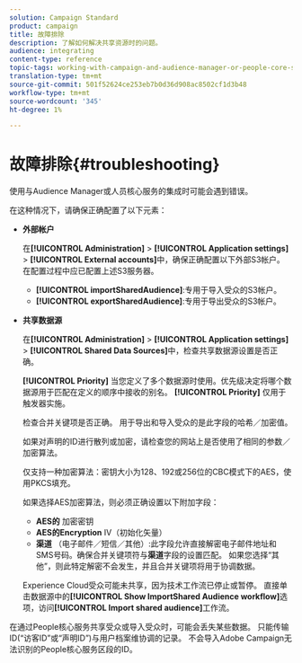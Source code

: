 ```yaml
---
solution: Campaign Standard
product: campaign
title: 故障排除
description: 了解如何解决共享资源时的问题。
audience: integrating
content-type: reference
topic-tags: working-with-campaign-and-audience-manager-or-people-core-service
translation-type: tm+mt
source-git-commit: 501f52624ce253eb7b0d36d908ac8502cf1d3b48
workflow-type: tm+mt
source-wordcount: '345'
ht-degree: 1%

---
```



# 故障排除{#troubleshooting}

使用与Audience Manager或人员核心服务的集成时可能会遇到错误。

在这种情况下，请确保正确配置了以下元素：

* **外部帐户**

   在&#x200B;**[!UICONTROL Administration]** > **[!UICONTROL Application settings]** > **[!UICONTROL External accounts]**&#x200B;中，确保正确配置以下外部S3帐户。 在配置过程中应已配置上述S3服务器。

   * **[!UICONTROL importSharedAudience]**:专用于导入受众的S3帐户。
   * **[!UICONTROL exportSharedAudience]**:专用于导出受众的S3帐户。

* **共享数据源**

   在&#x200B;**[!UICONTROL Administration]** > **[!UICONTROL Application settings]** > **[!UICONTROL Shared Data Sources]**&#x200B;中，检查共享数据源设置是否正确。

   **[!UICONTROL Priority]** 当您定义了多个数据源时使用。优先级决定将哪个数据源用于匹配在定义的顺序中接收的别名。 **[!UICONTROL Priority]** 仅用于触发器实施。

   检查合并关键项是否正确。 用于导出和导入受众的是此字段的哈希／加密值。

   如果对声明的ID进行散列或加密，请检查您的网站上是否使用了相同的参数／加密算法。

   仅支持一种加密算法：密钥大小为128、192或256位的CBC模式下的AES，使用PKCS填充。

   如果选择AES加密算法，则必须正确设置以下附加字段：

   * **AES的** 加密密钥
   * **AES的Encryption**  IV（初始化矢量）
   * **渠道** （电子邮件／短信／其他）:此字段允许直接解密电子邮件地址和SMS号码。确保合并关键项符与&#x200B;**渠道**&#x200B;字段的设置匹配。 如果您选择“其他”，则此特定解密不会发生，并且合并关键项将用于协调数据。

   Experience Cloud受众可能未共享，因为技术工作流已停止或暂停。 直接单击数据源中的&#x200B;**[!UICONTROL Show ImportShared Audience workflow]**&#x200B;选项，访问&#x200B;**[!UICONTROL Import shared audience]**&#x200B;工作流。

在通过People核心服务共享受众或导入受众时，可能会丢失某些数据。 只能传输ID(“访客ID”或“声明ID”)与用户档案维协调的记录。 不会导入Adobe Campaign无法识别的People核心服务区段的ID。
